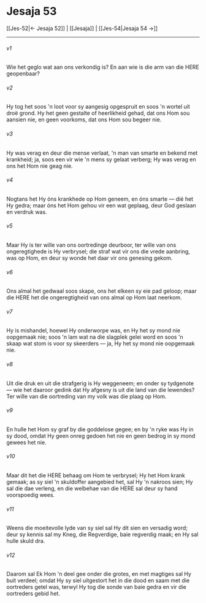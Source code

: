 # Jesaja 53

[[Jes-52|← Jesaja 52]] | [[Jesaja]] | [[Jes-54|Jesaja 54 →]]
***

###### v1
Wie het geglo wat aan ons verkondig is? En aan wie is die arm van die HERE geopenbaar? 
###### v2
Hy tog het soos 'n loot voor sy aangesig opgespruit en soos 'n wortel uit droë grond. Hy het geen gestalte of heerlikheid gehad, dat ons Hom sou aansien nie, en geen voorkoms, dat ons Hom sou begeer nie. 
###### v3
Hy was verag en deur die mense verlaat, 'n man van smarte en bekend met krankheid; ja, soos een vir wie 'n mens sy gelaat verberg; Hy was verag en ons het Hom nie geag nie. 
###### v4
Nogtans het Hy óns krankhede op Hom geneem, en óns smarte — dié het Hy gedra; maar óns het Hom gehou vir een wat geplaag, deur God geslaan en verdruk was. 
###### v5
Maar Hy is ter wille van ons oortredinge deurboor, ter wille van ons ongeregtighede is Hy verbrysel; die straf wat vir ons die vrede aanbring, was op Hom, en deur sy wonde het daar vir ons genesing gekom. 
###### v6
Ons almal het gedwaal soos skape, ons het elkeen sy eie pad geloop; maar die HERE het die ongeregtigheid van ons almal op Hom laat neerkom. 
###### v7
Hy is mishandel, hoewel Hy onderworpe was, en Hy het sy mond nie oopgemaak nie; soos 'n lam wat na die slagplek gelei word en soos 'n skaap wat stom is voor sy skeerders — ja, Hy het sy mond nie oopgemaak nie. 
###### v8
Uit die druk en uit die strafgerig is Hy weggeneem; en onder sy tydgenote — wie het daaroor gedink dat Hy afgesny is uit die land van die lewendes? Ter wille van die oortreding van my volk was die plaag op Hom. 
###### v9
En hulle het Hom sy graf by die goddelose gegee; en by 'n ryke was Hy in sy dood, omdat Hy geen onreg gedoen het nie en geen bedrog in sy mond gewees het nie. 
###### v10
Maar dit het die HERE behaag om Hom te verbrysel; Hy het Hom krank gemaak; as sy siel 'n skuldoffer aangebied het, sal Hy 'n nakroos sien; Hy sal die dae verleng, en die welbehae van die HERE sal deur sy hand voorspoedig wees. 
###### v11
Weens die moeitevolle lyde van sy siel sal Hy dit sien en versadig word; deur sy kennis sal my Kneg, die Regverdige, baie regverdig maak; en Hy sal hulle skuld dra. 
###### v12
Daarom sal Ek Hom 'n deel gee onder die grotes, en met magtiges sal Hy buit verdeel; omdat Hy sy siel uitgestort het in die dood en saam met die oortreders getel was, terwyl Hy tog die sonde van baie gedra en vir die oortreders gebid het. 
